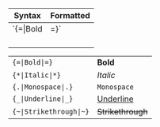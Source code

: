 <!--
﻿# Notepad

## Features to add:

- [ ] Automatically generated complex formatting tags
	- For now, nesting will be used
		>> `{=|{*|Bold+italic|*}|=}`
		>> (Nested Tags)
		>
		> instead of
		>
		>> `{=*|Bold+Italic|*=}`
		>> (Complex Tags)
- [ ] Tag escaping
- [ ] Buttons to insert tags
- [ ] File Saving/Loading
- [ ] Support for my custom Neographies
    - AbugidaR[^AbR]
    - AlphabetD[^AlD]

## Syntax
-->
|Syntax|Formatted|
|-|-|
|`{=\|Bold|=}`|**Bold**|
|||
|||
|||
|||

<table>
	<tr>
		<td><code>{=|Bold|=}</code></td>
		<td><b>Bold</b></td>
	</tr>
	<tr>
		<td><code>{*|Italic|*}</code></td>
		<td><i>Italic</i></td>
	</tr>
	<tr>
		<td><code>{.|Monospace|.}</code></td>
		<td><code>Monospace</code></td>
	</tr>
	<tr>
		<td><code>{_|Underline|_}</code></td>
		<td><u>Underline</u></td>
	</tr>
	<tr>
		<td><code>{~|Strikethrough|~}</code></td>
		<td><s>Strikethrough</s></td>
	</tr>
</table>
<!--
<table>
	<tr>
		<th>Syntax</th>
		<th>Formatted</th>
	</tr>
	<tr>
		<td><code>{=|Bold|=}</code></td>
		<td><b>Bold</b></td>
	</tr>
	<tr>
		<td><code>{*|Italic|*}</code></td>
		<td><i>Italic</i></td>
	</tr>
	<tr>
		<td><code>{.|Monospace|.}</code></td>
		<td><code>Monospace</code></td>
	</tr>
	<tr>
		<td><code>{_|Underline|_}</code></td>
		<td><u>Underline</u></td>
	</tr>
	<tr>
		<td><code>{~|Strikethrough|~}</code></td>
		<td><s>Strikethrough</s></td>
	</tr>
</table>

[^AbR]: [AbugidaR](https://github.com/JactusTheCactus/conscript-font-gen/tree/eb32dcf2e69f757c483aa0ffe4746b8387cea251/AbugidaR)

[^AlD]: [AlphabetD](https://github.com/JactusTheCactus/conscript-font-gen/tree/eb32dcf2e69f757c483aa0ffe4746b8387cea251/AlphabetD)
-->